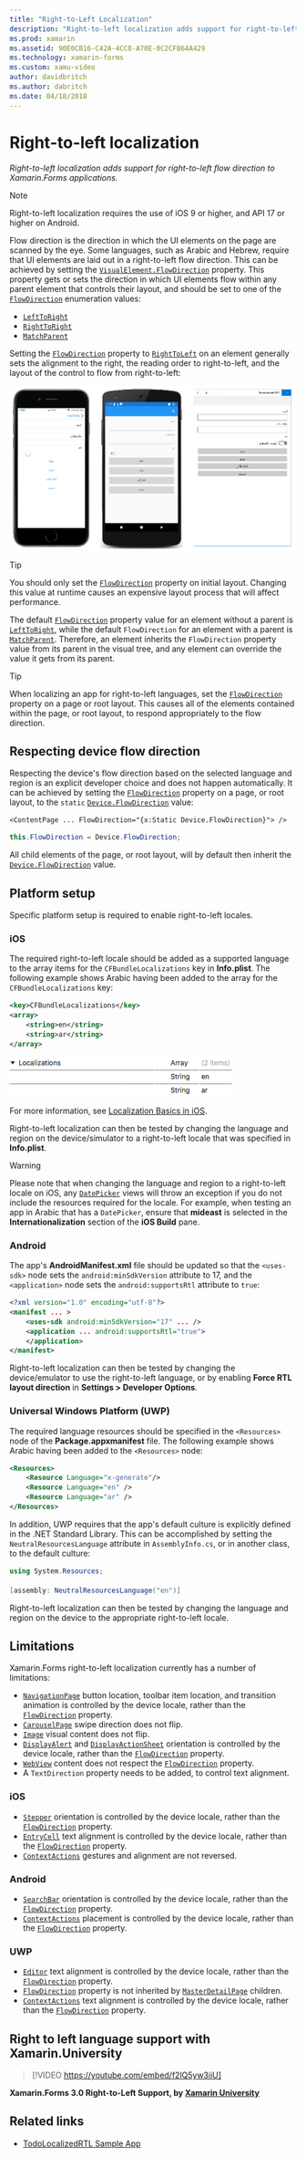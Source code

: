 ```yaml
---
title: "Right-to-Left Localization"
description: "Right-to-left localization adds support for right-to-left flow direction to Xamarin.Forms applications."
ms.prod: xamarin
ms.assetid: 90E0CB16-C42A-4CC8-A70E-0C2CFB64A429
ms.technology: xamarin-forms
ms.custom: xamu-video
author: davidbritch
ms.author: dabritch
ms.date: 04/18/2018
---
```


# Right-to-left localization

_Right-to-left localization adds support for right-to-left flow direction to Xamarin.Forms applications._

> [!NOTE]
> Right-to-left localization requires the use of iOS 9 or higher, and API 17 or higher on Android.

Flow direction is the direction in which the UI elements on the page are scanned by the eye. Some languages, such as Arabic and Hebrew, require that UI elements are laid out in a right-to-left flow direction. This can be achieved by setting the [`VisualElement.FlowDirection`](https://developer.xamarin.com/api/property/Xamarin.Forms.VisualElement.FlowDirection/) property. This property gets or sets the direction in which UI elements flow within any parent element that controls their layout, and should be set to one of the [`FlowDirection`](https://developer.xamarin.com/api/type/Xamarin.Forms.FlowDirection/) enumeration values:

- [`LeftToRight`](https://developer.xamarin.com/api/field/Xamarin.Forms.FlowDirection.LeftToRight/)
- [`RightToRight`](https://developer.xamarin.com/api/field/Xamarin.Forms.FlowDirection.RightToLeft/)
- [`MatchParent`](https://developer.xamarin.com/api/field/Xamarin.Forms.FlowDirection.MatchParent/)

Setting the [`FlowDirection`](https://developer.xamarin.com/api/property/Xamarin.Forms.VisualElement.FlowDirection/) property to [`RightToLeft`](https://developer.xamarin.com/api/field/Xamarin.Forms.FlowDirection.RightToLeft/) on an element generally sets the alignment to the right, the reading order to right-to-left, and the layout of the control to flow from right-to-left:

[![TodoItemPage in Arabic with a right-to-left flow direction](rtl-images/TodoItemPage-Arabic.png "TodoItemPage in Arabic with a right-to-left flow direction")](rtl-images/TodoItemPage-Arabic-Large.png#lightbox "TodoItemPage in Arabic with a right-to-left flow direction")

> [!TIP]
> You should only set the [`FlowDirection`](https://developer.xamarin.com/api/property/Xamarin.Forms.VisualElement.FlowDirection/) property on initial layout. Changing this value at runtime causes an expensive layout process that will affect performance.

The default [`FlowDirection`](https://developer.xamarin.com/api/property/Xamarin.Forms.VisualElement.FlowDirection/) property value for an element without a parent is [`LeftToRight`](https://developer.xamarin.com/api/field/Xamarin.Forms.FlowDirection.LeftToRight/), while the default `FlowDirection` for an element with a parent is [`MatchParent`](https://developer.xamarin.com/api/field/Xamarin.Forms.FlowDirection.MatchParent/). Therefore, an element inherits the `FlowDirection` property value from its parent in the visual tree, and any element can override the value it gets from its parent.

> [!TIP]
> When localizing an app for right-to-left languages, set the [`FlowDirection`](https://developer.xamarin.com/api/property/Xamarin.Forms.VisualElement.FlowDirection/) property on a page or root layout. This causes all of the elements contained within the page, or root layout, to respond appropriately to the flow direction.

## Respecting device flow direction

Respecting the device's flow direction based on the selected language and region is an explicit developer choice and does not happen automatically. It can be achieved by setting the [`FlowDirection`](https://developer.xamarin.com/api/property/Xamarin.Forms.VisualElement.FlowDirection/) property on a page, or root layout, to the `static` [`Device.FlowDirection`](https://developer.xamarin.com/api/property/Xamarin.Forms.Device.FlowDirection/) value:

```xaml
<ContentPage ... FlowDirection="{x:Static Device.FlowDirection}"> />
```

```csharp
this.FlowDirection = Device.FlowDirection;
```

All child elements of the page, or root layout, will by default then inherit the [`Device.FlowDirection`](https://developer.xamarin.com/api/property/Xamarin.Forms.Device.FlowDirection/) value.

## Platform setup

Specific platform setup is required to enable right-to-left locales.

### iOS

The required right-to-left locale should be added as a supported language to the array items for the `CFBundleLocalizations` key in **Info.plist**. The following example shows Arabic having been added to the array for the `CFBundleLocalizations` key:

```xml
<key>CFBundleLocalizations</key>
<array>
	<string>en</string>
	<string>ar</string>
</array>
```

![Info.plist supported languages](rtl-images/ios-locales.png "Info.plist supported languages")

For more information, see [Localization Basics in iOS](https://docs.microsoft.com/en-gb/xamarin/ios/app-fundamentals/localization/#localization-basics-in-ios).

Right-to-left localization can then be tested by changing the language and region on the device/simulator to a right-to-left locale that was specified in **Info.plist**.

> [!WARNING]
> Please note that when changing the language and region to a right-to-left locale on iOS, any [`DatePicker`](https://developer.xamarin.com/api/type/Xamarin.Forms.DatePicker/) views will throw an exception if you do not include the resources required for the locale. For example, when testing an app in Arabic that has a `DatePicker`, ensure that **mideast** is selected in the **Internationalization** section of the **iOS Build** pane.

### Android

The app's **AndroidManifest.xml** file should be updated so that the `<uses-sdk>` node sets the `android:minSdkVersion` attribute to 17, and the `<application>` node sets the `android:supportsRtl` attribute to `true`:

```xml
<?xml version="1.0" encoding="utf-8"?>
<manifest ... >
	<uses-sdk android:minSdkVersion="17" ... />
	<application ... android:supportsRtl="true">
	</application>
</manifest>
```

Right-to-left localization can then be tested by changing the device/emulator to use the right-to-left language, or by enabling **Force RTL layout direction** in **Settings > Developer Options**.

### Universal Windows Platform (UWP)

The required language resources should be specified in the `<Resources>` node of the **Package.appxmanifest** file. The following example shows Arabic having been added to the `<Resources>` node:

```xml
<Resources>
	<Resource Language="x-generate"/>
	<Resource Language="en" />
	<Resource Language="ar" />
</Resources>
```

In addition, UWP requires that the app's default culture is explicitly defined in the .NET Standard Library. This can be accomplished by setting the `NeutralResourcesLanguage` attribute in `AssemblyInfo.cs`, or in another class, to the default culture:

```csharp
using System.Resources;

[assembly: NeutralResourcesLanguage("en")]
```

Right-to-left localization can then be tested by changing the language and region on the device to the appropriate right-to-left locale.

## Limitations

Xamarin.Forms right-to-left localization currently has a number of limitations:

- [`NavigationPage`](https://developer.xamarin.com/api/type/Xamarin.Forms.NavigationPage/) button location, toolbar item location, and transition animation is controlled by the device locale, rather than the [`FlowDirection`](https://developer.xamarin.com/api/property/Xamarin.Forms.VisualElement.FlowDirection/) property.
- [`CarouselPage`](https://developer.xamarin.com/api/type/Xamarin.Forms.CarouselPage/) swipe direction does not flip.
- [`Image`](https://developer.xamarin.com/api/type/Xamarin.Forms.Image/) visual content does not flip.
- [`DisplayAlert`](https://developer.xamarin.com/api/member/Xamarin.Forms.Page.DisplayAlert/p/System.String/System.String/System.String/) and [`DisplayActionSheet`](https://developer.xamarin.com/api/member/Xamarin.Forms.Page.DisplayActionSheet/p/System.String/System.String/System.String/System.String[]/) orientation is controlled by the device locale, rather than the [`FlowDirection`](https://developer.xamarin.com/api/property/Xamarin.Forms.VisualElement.FlowDirection/) property.
- [`WebView`](https://developer.xamarin.com/api/type/Xamarin.Forms.WebView/) content does not respect the [`FlowDirection`](https://developer.xamarin.com/api/property/Xamarin.Forms.VisualElement.FlowDirection/) property.
- A `TextDirection` property needs to be added, to control text alignment.

### iOS

- [`Stepper`](https://developer.xamarin.com/api/type/Xamarin.Forms.Stepper/) orientation is controlled by the device locale, rather than the [`FlowDirection`](https://developer.xamarin.com/api/property/Xamarin.Forms.VisualElement.FlowDirection/) property.
- [`EntryCell`](https://developer.xamarin.com/api/type/Xamarin.Forms.EntryCell/) text alignment is controlled by the device locale, rather than the [`FlowDirection`](https://developer.xamarin.com/api/property/Xamarin.Forms.VisualElement.FlowDirection/) property.
- [`ContextActions`](https://developer.xamarin.com/api/property/Xamarin.Forms.Cell.ContextActions/) gestures and alignment are not reversed.

### Android

- [`SearchBar`](https://developer.xamarin.com/api/type/Xamarin.Forms.SearchBar/) orientation is controlled by the device locale, rather than the [`FlowDirection`](https://developer.xamarin.com/api/property/Xamarin.Forms.VisualElement.FlowDirection/) property.
- [`ContextActions`](https://developer.xamarin.com/api/property/Xamarin.Forms.Cell.ContextActions/) placement is controlled by the device locale, rather than the [`FlowDirection`](https://developer.xamarin.com/api/property/Xamarin.Forms.VisualElement.FlowDirection/) property.

### UWP

- [`Editor`](https://developer.xamarin.com/api/type/Xamarin.Forms.Editor/) text alignment is controlled by the device locale, rather than the [`FlowDirection`](https://developer.xamarin.com/api/property/Xamarin.Forms.VisualElement.FlowDirection/) property.
- [`FlowDirection`](https://developer.xamarin.com/api/property/Xamarin.Forms.VisualElement.FlowDirection/) property is not inherited by [`MasterDetailPage`](https://developer.xamarin.com/api/type/Xamarin.Forms.MasterDetailPage/) children.
- [`ContextActions`](https://developer.xamarin.com/api/property/Xamarin.Forms.Cell.ContextActions/) text alignment is controlled by the device locale, rather than the [`FlowDirection`](https://developer.xamarin.com/api/property/Xamarin.Forms.VisualElement.FlowDirection/) property.

## Right to left language support with Xamarin.University

> [!VIDEO https://youtube.com/embed/f2lQ5yw3iiU]

**Xamarin.Forms 3.0 Right-to-Left Support, by [Xamarin University](https://university.xamarin.com/)**

## Related links

- [TodoLocalizedRTL Sample App](https://developer.xamarin.com/samples/xamarin-forms/TodoLocalizedRTL/)
